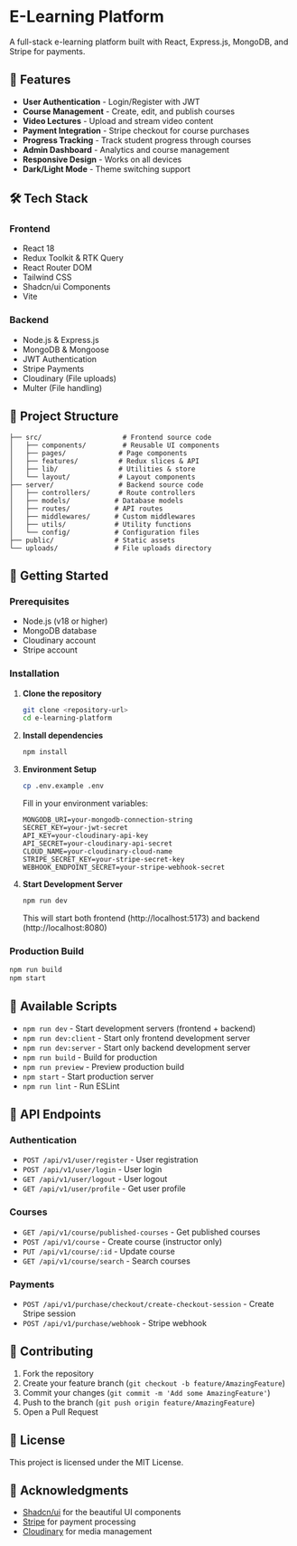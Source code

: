 # E-Learning Platform

A full-stack e-learning platform built with React, Express.js, MongoDB, and Stripe for payments.

## 🚀 Features

- **User Authentication** - Login/Register with JWT
- **Course Management** - Create, edit, and publish courses
- **Video Lectures** - Upload and stream video content
- **Payment Integration** - Stripe checkout for course purchases
- **Progress Tracking** - Track student progress through courses
- **Admin Dashboard** - Analytics and course management
- **Responsive Design** - Works on all devices
- **Dark/Light Mode** - Theme switching support

## 🛠️ Tech Stack

### Frontend
- React 18
- Redux Toolkit & RTK Query
- React Router DOM
- Tailwind CSS
- Shadcn/ui Components
- Vite

### Backend
- Node.js & Express.js
- MongoDB & Mongoose
- JWT Authentication
- Stripe Payments
- Cloudinary (File uploads)
- Multer (File handling)

## 📁 Project Structure

```
├── src/                    # Frontend source code
│   ├── components/         # Reusable UI components
│   ├── pages/             # Page components
│   ├── features/          # Redux slices & API
│   ├── lib/               # Utilities & store
│   └── layout/            # Layout components
├── server/                # Backend source code
│   ├── controllers/       # Route controllers
│   ├── models/           # Database models
│   ├── routes/           # API routes
│   ├── middlewares/      # Custom middlewares
│   ├── utils/            # Utility functions
│   └── config/           # Configuration files
├── public/               # Static assets
└── uploads/              # File uploads directory
```

## 🚀 Getting Started

### Prerequisites
- Node.js (v18 or higher)
- MongoDB database
- Cloudinary account
- Stripe account

### Installation

1. **Clone the repository**
   ```bash
   git clone <repository-url>
   cd e-learning-platform
   ```

2. **Install dependencies**
   ```bash
   npm install
   ```

3. **Environment Setup**
   ```bash
   cp .env.example .env
   ```
   
   Fill in your environment variables:
   ```env
   MONGODB_URI=your-mongodb-connection-string
   SECRET_KEY=your-jwt-secret
   API_KEY=your-cloudinary-api-key
   API_SECRET=your-cloudinary-api-secret
   CLOUD_NAME=your-cloudinary-cloud-name
   STRIPE_SECRET_KEY=your-stripe-secret-key
   WEBHOOK_ENDPOINT_SECRET=your-stripe-webhook-secret
   ```

4. **Start Development Server**
   ```bash
   npm run dev
   ```
   
   This will start both frontend (http://localhost:5173) and backend (http://localhost:8080)

### Production Build

```bash
npm run build
npm start
```

## 📝 Available Scripts

- `npm run dev` - Start development servers (frontend + backend)
- `npm run dev:client` - Start only frontend development server
- `npm run dev:server` - Start only backend development server
- `npm run build` - Build for production
- `npm run preview` - Preview production build
- `npm start` - Start production server
- `npm run lint` - Run ESLint

## 🔧 API Endpoints

### Authentication
- `POST /api/v1/user/register` - User registration
- `POST /api/v1/user/login` - User login
- `GET /api/v1/user/logout` - User logout
- `GET /api/v1/user/profile` - Get user profile

### Courses
- `GET /api/v1/course/published-courses` - Get published courses
- `POST /api/v1/course` - Create course (instructor only)
- `PUT /api/v1/course/:id` - Update course
- `GET /api/v1/course/search` - Search courses

### Payments
- `POST /api/v1/purchase/checkout/create-checkout-session` - Create Stripe session
- `POST /api/v1/purchase/webhook` - Stripe webhook

## 🤝 Contributing

1. Fork the repository
2. Create your feature branch (`git checkout -b feature/AmazingFeature`)
3. Commit your changes (`git commit -m 'Add some AmazingFeature'`)
4. Push to the branch (`git push origin feature/AmazingFeature`)
5. Open a Pull Request

## 📄 License

This project is licensed under the MIT License.

## 🙏 Acknowledgments

- [Shadcn/ui](https://ui.shadcn.com/) for the beautiful UI components
- [Stripe](https://stripe.com/) for payment processing
- [Cloudinary](https://cloudinary.com/) for media management